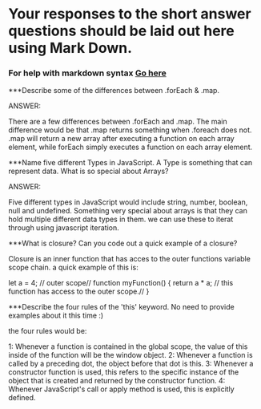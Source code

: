 # Your responses to the short answer questions should be laid out here using Mark Down.
### For help with markdown syntax [Go here](https://github.com/adam-p/markdown-here/wiki/Markdown-Cheatsheet)

***Describe some of the differences between .forEach & .map.

ANSWER: 

There are a few differences between .forEach and .map. The main difference would be that .map returns something when .foreach does not. .map will return a new array after executing a function on each array element, while forEach simply executes a function on each array element. 


***Name five different Types in JavaScript. A Type is something that can represent data. What is so special about Arrays?

ANSWER:

Five different types in JavaScript would include string, number, boolean, null and undefined. Something very special about arrays is that they can hold multiple different data types in them. we can use these to iterat through using javascript iteration.


***What is closure? Can you code out a quick example of a closure?

Closure is an inner function that has acces to the outer functions variable scope chain. a quick example of this is: 

let a = 4; // outer scope//
function myFunction() {
    return a * a;   // this function has access to the outer scope.//
}


***Describe the four rules of the 'this' keyword. No need to provide examples about it this time :)

the four rules would be: 

1: Whenever a function is contained in the global scope, the value of this inside of the function will be the window object.
2: Whenever a function is called by a preceding dot, the object before that dot is this. 
3: Whenever a constructor function is used, this refers to the specific instance of the object that is created and returned by the constructor function. 
4: Whenever JavaScript's call or apply method is used, this is explicitly defined. 